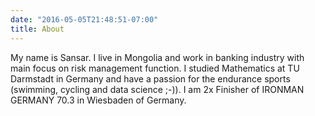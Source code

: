 ```yaml
---
date: "2016-05-05T21:48:51-07:00"
title: About
---
```

My name is Sansar. I live in Mongolia and work in banking industry with main focus on risk management function. I studied Mathematics at TU Darmstadt in Germany and have a passion for the endurance sports (swimming, cycling and data science ;-)). I am 2x Finisher of IRONMAN GERMANY 70.3 in Wiesbaden of Germany.  